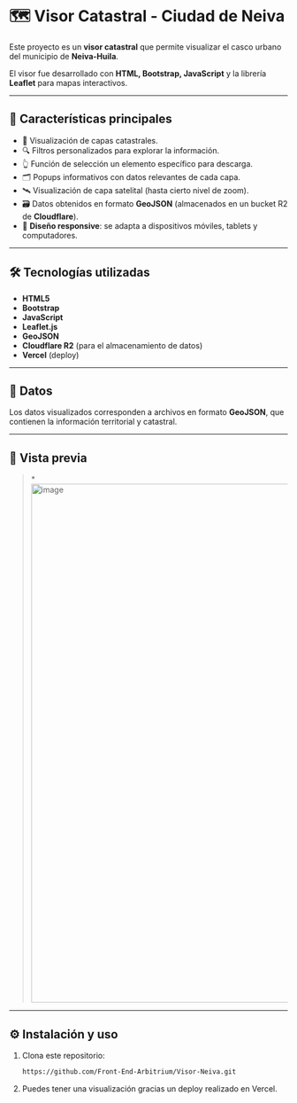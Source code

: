 # 🗺️ Visor Catastral - Ciudad de Neiva  

Este proyecto es un **visor catastral** que permite visualizar el casco urbano del municipio de **Neiva-Huila**.  

El visor fue desarrollado con **HTML, Bootstrap, JavaScript** y la librería **Leaflet** para mapas interactivos.  

---

## 🚀 Características principales  

- 📌 Visualización de capas catastrales.  
- 🔍 Filtros personalizados para explorar la información. 
- 👆 Función de selección un elemento específico para descarga.
- 🗂️ Popups informativos con datos relevantes de cada capa.  
- 🛰️ Visualización de capa satelital (hasta cierto nivel de zoom).  
- 🗃️ Datos obtenidos en formato **GeoJSON** (almacenados en un bucket R2 de **Cloudflare**).
- 📱 **Diseño responsive**: se adapta a dispositivos móviles, tablets y computadores.  

---

## 🛠️ Tecnologías utilizadas  

- **HTML5**  
- **Bootstrap**  
- **JavaScript**  
- **Leaflet.js**  
- **GeoJSON**  
- **Cloudflare R2** (para el almacenamiento de datos)
- **Vercel** (deploy)

---

## 📂 Datos  

Los datos visualizados corresponden a archivos en formato **GeoJSON**, que contienen la información territorial y catastral. 

---

## 📸 Vista previa  

> *<img width="1917" height="936" alt="image" src="https://github.com/user-attachments/assets/9a1abf1f-eb11-4344-aa5c-93ce942d4630" />


  

---

## ⚙️ Instalación y uso  

1. Clona este repositorio:  
   ```bash
   https://github.com/Front-End-Arbitrium/Visor-Neiva.git

2. Puedes tener una visualización gracias un deploy realizado en Vercel.
